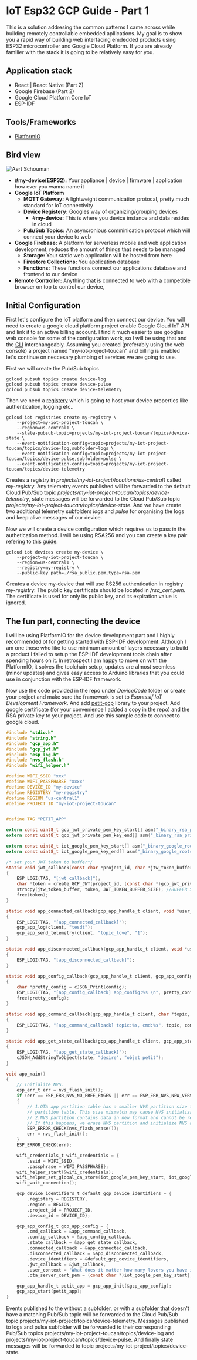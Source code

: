 # IoT Esp32 GCP Guide - Part 1

This is a solution addresing the common patterns I came across while building remotely controllable embedded apllications. My goal is to show you a rapid way of building web interfacing emdedded products using ESP32 microcontroller and Google Cloud Platform. If you are already familier with the stack it is going to be relatively easy for you.

## Application stack 
* React | React Native (Part 2)
* Google Firebase (Part 2)
* Google Cloud Platform Core IoT 
* ESP-IDF

## Tools/Frameworks
* [PlatformIO](https://platformio.org)
  

## Bird view 

![Aert Schouman](./resources/bird_view.png)

* **\#my-device(ESP32):** Your appliance | device | firmware | application how ever you wanna name it
* **Google IoT Platform**
  * **MQTT Gateway:** A lightweight communication protocal, pretty much standard for IoT connectivity
  * **Device Registery:** Googles way of organizing/grouping devices 
    *  **\#my-device:** This is where you device instance and data resides in cloud
  * **Pub/Sub Topics:** An asyncronious comminication protocol which will connect your device to web
 * **Google Firebase:** A platform for serverless mobile and web application development, reduces the amount of things that needs to be managed
   * **Storage:** Your static web application will be hosted from here
   * **Firestore Collections:** You application database
   * **Functions:** These functions connect our applications database and frontend to our device
 * **Remote Controller:** Anything that is connected to web with a competible browser on top to control our device, 

## Initial Configuration

First let's configure the IoT platform and then connect our device. You will need to create a google cloud platform project enable Google Cloud IoT API and link it to an active billing account. I find it much easier to use googles web console for some of the configuration work, so I will be using that and the [CLI](https://cloud.google.com/sdk) interchangeably. Assuming you created (preferably using the web console) a project named "my-iot-project-toucan" and billing is enabled let's continue on neccesary plumbing of services we are going to use. 

First we will create the Pub/Sub topics

```console
gcloud pubsub topics create device-log
gcloud pubsub topics create device-pulse
gcloud pubsub topics create device-telemetry 
```

Then we need a [registery](https://cloud.google.com/iot/docs/concepts/devices#device_registration) which is going to host your device properties like authentication, logging etc.. 

```console
gcloud iot registries create my-registry \
    --project=my-iot-project-toucan \
    --region=us-central1 \
    --state-pubsub-topic=projects/my-iot-project-toucan/topics/device-state \
    --event-notification-config=topic=projects/my-iot-project-toucan/topics/device-log,subfolder=logs \
    --event-notification-config=topic=projects/my-iot-project-toucan/topics/device-pulse,subfolder=pulse \
    --event-notification-config=topic=projects/my-iot-project-toucan/topics/device-telemetry 
```

Creates a registry in *projects/my-iot-project/locations/us-central1* called *my-registry*. Any telemetry events published will be forwarded to the default Cloud Pub/Sub topic *projects/my-iot-project-toucan/topics/device-telemetry*,  state messages will be forwarded to the Cloud Pub/Sub topic *projects/my-iot-project-toucan/topics/device-state*. And we have create two additional telemetry subfolders *logs* and *pulse* for organising the logs and keep alive messages of our device. 

Now we will create a device configuration which requires us to pass in the authetication method. I will be using RSA256 and you can create a key pair refering to this [guide](https://cloud.google.com/iot/docs/how-tos/credentials/keys#generating_an_rsa_key_with_a_self-signed_x509_certificate). 

```console
gcloud iot devices create my-device \
    --project=my-iot-project-toucan \
    --region=us-central1 \
    --registry=my-registry \
    --public-key path=./rsa_public.pem,type=rsa-pem
```

Creates a device my-device that will use RS256 authentication in registry *my-registry*. The public key certificate should be located in */rsa_cert.pem*. The certificate is used for only its public key, and its expiration value is ignored.


## The fun part, connecting the device 

I will be using PlatformIO for the device development part and I highly recommended ot for getting started with ESP-IDF development. Although I am one those who like to use minimum amount of layers necessary to build a product I failed to setup the ESP-IDF development tools chain after spending hours on it. In retrospect I am happy to move on with the PlatformIO, it solves the toolchain setup, updates are almost seemless (minor updates) and gives easy access to Arduino libraries that you could use in conjunction with the ESP-IDF framework. 

Now use the code provided in the repo under *DeviceCode* folder or create your project and make sure the framework is set to *Espressif IoT Development Framework*. And add [petit-gcp](https://platformio.org/lib/show/11561/petit-gcp ) library to your project. Add google certificate (for your convenience I added a copy in the repo) and the RSA private key to your project. And use this sample code to connect to google cloud. 

```c
#include "stdio.h"
#include "string.h"
#include "gcp_app.h"
#include "gcp_jwt.h"
#include "esp_log.h"
#include "nvs_flash.h"
#include "wifi_helper.h"

#define WIFI_SSID "xxx"
#define WIFI_PASSPHARSE "xxxx"
#define DEVICE_ID "my-device"
#define REGISTERY "my-registry"
#define REGION "us-central1"
#define PROJECT_ID "my-iot-project-toucan"


#define TAG "PETIT_APP"

extern const uint8_t gcp_jwt_private_pem_key_start[] asm("_binary_rsa_private_pem_start");
extern const uint8_t gcp_jwt_private_pem_key_end[] asm("_binary_rsa_private_pem_end");

extern const uint8_t iot_google_pem_key_start[] asm("_binary_google_roots_pem_start");
extern const uint8_t iot_google_pem_key_end[] asm("_binary_google_roots_pem_end");

/* set your JWT token to buffer*/
static void jwt_callback(const char *project_id, char *jtw_token_buffer)
{
    ESP_LOGI(TAG, "[jwt_callback]");
    char *token = create_GCP_JWT(project_id, (const char *)gcp_jwt_private_pem_key_start, gcp_jwt_private_pem_key_end - gcp_jwt_private_pem_key_start);
    strncpy(jtw_token_buffer, token, JWT_TOKEN_BUFFER_SIZE); //BUFFER SIZE
    free(token);
}

static void app_connected_callback(gcp_app_handle_t client, void *user_context)
{
    ESP_LOGI(TAG, "[app_connected_callback]");
    gcp_app_log(client, "tesdt");
    gcp_app_send_telemetry(client, "topic_love", "1");
}

static void app_disconnected_callback(gcp_app_handle_t client, void *user_context)
{
    ESP_LOGI(TAG, "[app_disconnected_callback]");
}

static void app_config_callback(gcp_app_handle_t client, gcp_app_config_handle_t config, void *user_context)
{
    char *pretty_config = cJSON_Print(config);
    ESP_LOGI(TAG, "[app_config_callback] app_config:%s \n", pretty_config);
    free(pretty_config);
}

static void app_command_callback(gcp_app_handle_t client, char *topic, char *command, void *user_context)
{
    ESP_LOGI(TAG, "[app_command_callback] topic:%s, cmd:%s", topic, command);
}

static void app_get_state_callback(gcp_app_handle_t client, gcp_app_state_handle_t state, void *user_context)
{
    ESP_LOGI(TAG, "[app_get_state_callback]");
    cJSON_AddStringToObject(state, "desire", "objet petit");
}

void app_main()
{
    // Initialize NVS.
    esp_err_t err = nvs_flash_init();
    if (err == ESP_ERR_NVS_NO_FREE_PAGES || err == ESP_ERR_NVS_NEW_VERSION_FOUND)
    {
        // 1.OTA app partition table has a smaller NVS partition size than the non-OTA
        // partition table. This size mismatch may cause NVS initialization to fail.
        // 2.NVS partition contains data in new format and cannot be recognized by this version of code.
        // If this happens, we erase NVS partition and initialize NVS again.
        ESP_ERROR_CHECK(nvs_flash_erase());
        err = nvs_flash_init();
    }
    ESP_ERROR_CHECK(err);

    wifi_credentials_t wifi_credentials = {
        .ssid = WIFI_SSID,
        .passphrase = WIFI_PASSPHARSE};
    wifi_helper_start(&wifi_credentials);
    wifi_helper_set_global_ca_store(iot_google_pem_key_start, iot_google_pem_key_end - iot_google_pem_key_start);
    wifi_wait_connection();

    gcp_device_identifiers_t default_gcp_device_identifiers = {
        .registery = REGISTERY,
        .region = REGION,
        .project_id = PROJECT_ID,
        .device_id = DEVICE_ID};

    gcp_app_config_t gcp_app_config = {
        .cmd_callback = &app_command_callback,
        .config_callback = &app_config_callback,
        .state_callback = &app_get_state_callback,
        .connected_callback = &app_connected_callback,
        .disconnected_callback = &app_disconnected_callback,
        .device_identifiers = &default_gcp_device_identifiers,
        .jwt_callback = &jwt_callback,
        .user_context = "What does it matter how many lovers you have if none of them gives you the universe?",
        .ota_server_cert_pem = (const char *)iot_google_pem_key_start};

    gcp_app_handle_t petit_app = gcp_app_init(&gcp_app_config);
    gcp_app_start(petit_app);
}
```




Events published to the without a subfolder, or with a subfolder that doesn't have a matching Pub/Sub topic will be forwarded to the Cloud Pub/Sub topic projects/my-iot-project/topics/device-telemetry. Messages published to logs and pulse subfolder will be forwarded to their corresponding Pub/Sub topics projects/my-iot-project-toucan/topics/device-log and projects/my-iot-project-toucan/topics/device-pulse. And finally state messages will be forwarded to topic projects/my-iot-project/topics/device-state.

